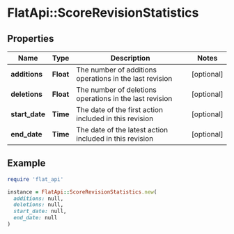 # FlatApi::ScoreRevisionStatistics

## Properties

| Name | Type | Description | Notes |
| ---- | ---- | ----------- | ----- |
| **additions** | **Float** | The number of additions operations in the last revision | [optional] |
| **deletions** | **Float** | The number of deletions operations in the last revision | [optional] |
| **start_date** | **Time** | The date of the first action included in this revision | [optional] |
| **end_date** | **Time** | The date of the latest action included in this revision | [optional] |

## Example

```ruby
require 'flat_api'

instance = FlatApi::ScoreRevisionStatistics.new(
  additions: null,
  deletions: null,
  start_date: null,
  end_date: null
)
```

